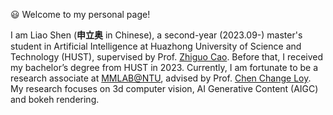 😃 Welcome to my personal page!

I am Liao Shen (**申立奥** in Chinese), a second-year (2023.09-) master's student in Artificial Intelligence at Huazhong University of Science and Technology (HUST), supervised by Prof. [Zhiguo Cao](http://english.aia.hust.edu.cn/info/1030/1072.htm). Before that, I received my bachelor’s degree from HUST in 2023.   Currently, I am fortunate to be a research associate at [MMLAB@NTU](https://www.mmlab-ntu.com/), advised by Prof. [Chen Change Loy](https://www.mmlab-ntu.com/person/ccloy/index.html). My research focuses on 3d computer vision, AI Generative Content (AIGC) and bokeh rendering. 